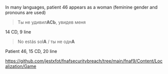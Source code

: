 In many languages, patient 46 appears as a woman (feminine gender and pronouns are used)
> Ты не удивил**АСЬ**, увидев меня

14 CD, 9 line

> No estás sol**A** / ты не одн**А**

Patient 46, 15 CD, 20 line

https://github.com/jestxfot/fnafsecuritybreach/tree/main/fnaf9/Content/Localization/Game
